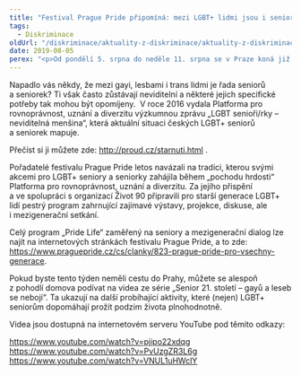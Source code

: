 ```yaml
---
title: "Festival Prague Pride připomíná: mezi LGBT+ lidmi jsou i senioři a seniorky"
tags:
  - Diskriminace
oldUrl: "/diskriminace/aktuality-z-diskriminace/aktuality-z-diskriminace-2019/festival-prague-pride-pripomina-mezi-lgbt-lidmi-jsou-i-seniori-a-seniorky/"
date: 2019-08-05
perex: "<p>Od pondělí 5. srpna do neděle 11. srpna se v Praze koná již tradiční festival Prague Pride, který představí přes stovku kulturních i společenských akcí, veřejných diskusí a debat, sportovních událostí i duchovních setkání. Všechny tyto akce spojuje téma LGBT+, postavení a práv sexuálních menšin a queer kultury. Letošní festival si připomene především počátky aktivismu LGBT+ komunity a důležité téma vztahů mezi jednotlivými generacemi. </p>"
---
```


<!-- imported from the old website -->

<p>Napadlo vás někdy, že mezi gayi, lesbami i trans lidmi je řada seniorů a seniorek? Ti však často zůstávají neviditelní a některé jejich specifické potřeby tak mohou být opomíjeny.  V roce 2016 vydala Platforma pro rovnoprávnost, uznání a diverzitu výzkumnou zprávu „LGBT senioři/rky – neviditelná menšina“, která aktuální situaci českých LGBT+ seniorů a seniorek mapuje. </p> <p>Přečíst si ji můžete zde: <a title="Otevření do nového okna" href="http://proud.cz/starnuti.html" target="_blank">http://proud.cz/starnuti.html</a> <img alt="" src="https://www.ochrance.cz/typo3/ext/od_linkdesc/icons/external.gif" class="od_linkdesc_icon_external" />.</p> <p>Pořadatelé festivalu Prague Pride letos navázali na tradici, kterou svými akcemi pro LGBT+ seniory a seniorky zahájila během „pochodu hrdosti“ Platforma pro rovnoprávnost, uznání a diverzitu. Za jejího přispění a ve spolupráci s organizací Život 90 připravili pro starší generace LGBT+ lidí pestrý program zahrnující zajímavé výstavy, projekce, diskuse, ale i mezigenerační setkání. </p> <p>Celý program „Pride Life“ zaměřený na seniory a mezigenerační dialog lze najít na internetových stránkách festivalu Prague Pride, a to zde: <a href="https://www.praguepride.cz/cs/clanky/823-prague-pride-pro-vsechny-generace" target="_blank">https://www.praguepride.cz/cs/clanky/823-prague-pride-pro-vsechny-generace</a>.</p> <p>Pokud byste tento týden neměli cestu do Prahy, můžete se alespoň z pohodlí domova podívat na videa ze série „Senior 21. století &ndash; gayů a leseb se nebojí“. Ta ukazují na další probíhající aktivity, které (nejen) LGBT+ seniorům dopomáhají prožít podzim života plnohodnotně. </p> <p>Videa jsou dostupná na internetovém serveru YouTube pod těmito odkazy: </p> <a href="https://www.youtube.com/watch?v=pjipo22xdqg" target="_blank">https://www.youtube.com/watch?v=pjipo22xdqg</a><br /> <a href="https://www.youtube.com/watch?v=PvUzgZR3L6g" target="_blank">https://www.youtube.com/watch?v=PvUzgZR3L6g</a><br /> <a href="https://www.youtube.com/watch?v=VNUL1uHWclY" target="_blank">https://www.youtube.com/watch?v=VNUL1uHWclY</a> <br /> <br />
